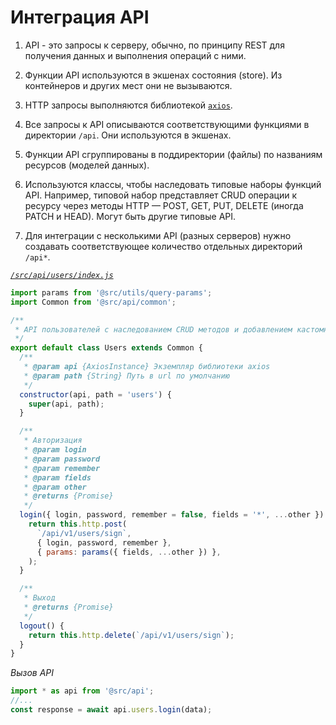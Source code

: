 # Интеграция API

1. API - это запросы к серверу, обычно, по принципу REST для получения данных и выполнения операций с ними.

2. Функции API используются в экшенах состояния (store). Из контейнеров и других мест они не вызываются.

3. HTTP запросы выполняются библиотекой [`axios`](https://github.com/axios/axios).

4. Все запросы к API описываются соответствующими функциями в директории `/api`. Они используются в экшенах.

5. Функции API сгруппированы в поддиректории (файлы) по названиям ресурсов (моделей данных). 

6. Используются классы, чтобы наследовать типовые наборы функций API. Например, типовой набор представляет CRUD операции 
к ресурсу через методы HTTP — POST, GET, PUT, DELETE (иногда PATCH и HEAD). Могут быть другие типовые API.

7. Для интеграции с несколькими API (разных серверов) нужно создавать соответствующее количество отдельных директорий `/api*`.

*[`/src/api/users/index.js`](https://github.com/ylabio/react-skeleton/blob/master/src/api/users/index.js)*
```js
import params from '@src/utils/query-params';
import Common from '@src/api/common';

/**
 * API пользователей с наследованием CRUD методов и добавлением кастомных 
 */
export default class Users extends Common {
  /**
   * @param api {AxiosInstance} Экземпляр библиотеки axios
   * @param path {String} Путь в url по умолчанию
   */
  constructor(api, path = 'users') {
    super(api, path);
  }

  /**
   * Авторизация
   * @param login
   * @param password
   * @param remember
   * @param fields
   * @param other
   * @returns {Promise}
   */
  login({ login, password, remember = false, fields = '*', ...other }) {
    return this.http.post(
      `/api/v1/users/sign`,
      { login, password, remember },
      { params: params({ fields, ...other }) },
    );
  }

  /**
   * Выход
   * @returns {Promise}
   */
  logout() {
    return this.http.delete(`/api/v1/users/sign`);
  }
}
```

*Вызов API*
```js
import * as api from '@src/api';
//...
const response = await api.users.login(data);
```
